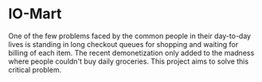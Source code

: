 # IO-Mart
One of the few problems faced by the common people in
their day-to-day lives is standing in long checkout queues
for shopping and waiting for billing of each item. The
recent demonetization only added to the madness
where people couldn't buy daily groceries. This project
aims to solve this critical problem.

